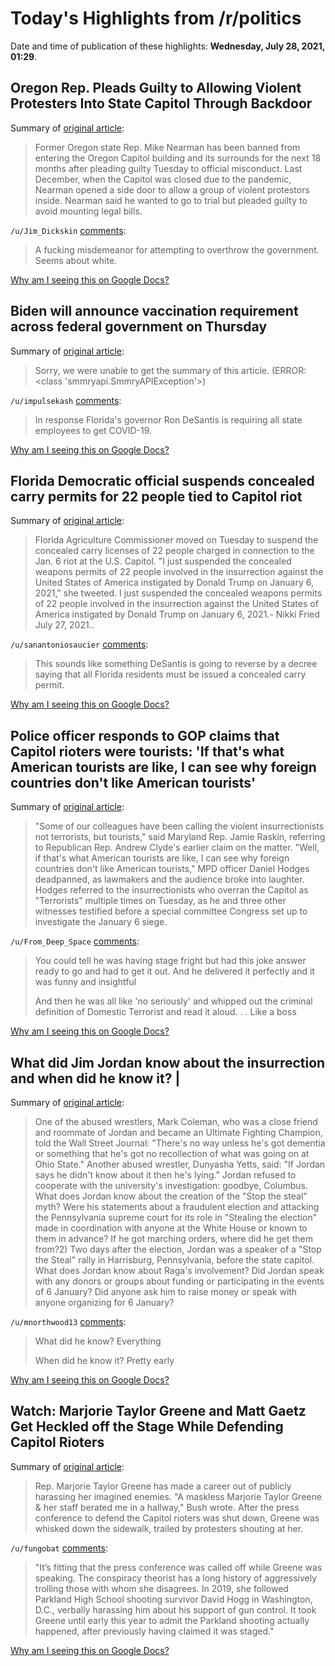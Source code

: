 # Today's Highlights from /r/politics

Date and time of publication of these highlights: **Wednesday, July 28, 2021, 01:29**.

## Oregon Rep. Pleads Guilty to Allowing Violent Protesters Into State Capitol Through Backdoor

Summary of [original article](https://www.thedailybeast.com/former-state-rep-mike-nearman-pleads-guilty-banned-from-oregon-capitol-for-18-months?ref=home?ref=home):

> Former Oregon state Rep. Mike Nearman has been banned from entering the Oregon Capitol building and its surrounds for the next 18 months after pleading guilty Tuesday to official misconduct. Last December, when the Capitol was closed due to the pandemic, Nearman opened a side door to allow a group of violent protestors inside. Nearman said he wanted to go to trial but pleaded guilty to avoid mounting legal bills.

`/u/Jim_Dickskin` [comments](https://www.reddit.com/r/politics/comments/osy5a7/oregon_rep_pleads_guilty_to_allowing_violent/):

> A fucking misdemeanor for attempting to overthrow the government. Seems about white.

[Why am I seeing this on Google Docs?](https://docs.google.com/document/d/1Dc6We63vOXIZsc0op-Bt4abqkYjXzOigalQqFxmvvbM/edit?usp=sharing)

## Biden will announce vaccination requirement across federal government on Thursday

Summary of [original article](https://www.cnn.com/2021/07/27/politics/vaccine-mandate-for-federal-employees-under-consideration/index.html):

> Sorry, we were unable to get the summary of this article. (ERROR: <class 'smmryapi.SmmryAPIException'>)

`/u/impulsekash` [comments](https://www.reddit.com/r/politics/comments/osvc8m/biden_will_announce_vaccination_requirement/):

> In response Florida's governor Ron DeSantis is requiring all state employees to get COVID-19.

[Why am I seeing this on Google Docs?](https://docs.google.com/document/d/1Dc6We63vOXIZsc0op-Bt4abqkYjXzOigalQqFxmvvbM/edit?usp=sharing)

## Florida Democratic official suspends concealed carry permits for 22 people tied to Capitol riot

Summary of [original article](https://thehill.com/homenews/campaign/565096-florida-democratic-official-suspends-concealed-carry-permits-for-22-people):

> Florida Agriculture Commissioner moved on Tuesday to suspend the concealed carry licenses of 22 people charged in connection to the Jan. 6 riot at the U.S. Capitol. "I just suspended the concealed weapons permits of 22 people involved in the insurrection against the United States of America instigated by Donald Trump on January 6, 2021," she tweeted. I just suspended the concealed weapons permits of 22 people involved in the insurrection against the United States of America instigated by Donald Trump on January 6, 2021.- Nikki Fried July 27, 2021..

`/u/sanantoniosaucier` [comments](https://www.reddit.com/r/politics/comments/ostl9g/florida_democratic_official_suspends_concealed/):

> This sounds like something DeSantis is going to reverse by a decree saying that all Florida residents must be issued a concealed carry permit.

[Why am I seeing this on Google Docs?](https://docs.google.com/document/d/1Dc6We63vOXIZsc0op-Bt4abqkYjXzOigalQqFxmvvbM/edit?usp=sharing)

## Police officer responds to GOP claims that Capitol rioters were tourists: 'If that's what American tourists are like, I can see why foreign countries don't like American tourists'

Summary of [original article](https://www.businessinsider.com/watch-daniel-hodges-responds-republican-claim-insurrectionists-tourists-2021-7):

> "Some of our colleagues have been calling the violent insurrectionists not terrorists, but tourists," said Maryland Rep. Jamie Raskin, referring to Republican Rep. Andrew Clyde's earlier claim on the matter. "Well, if that's what American tourists are like, I can see why foreign countries don't like American tourists," MPD officer Daniel Hodges deadpanned, as lawmakers and the audience broke into laughter. Hodges referred to the insurrectionists who overran the Capitol as "Terrorists" multiple times on Tuesday, as he and three other witnesses testified before a special committee Congress set up to investigate the January 6 siege.

`/u/From_Deep_Space` [comments](https://www.reddit.com/r/politics/comments/oss8rz/police_officer_responds_to_gop_claims_that/):

> You could tell he was having stage fright but had this joke answer ready to go and had to get it out. And he delivered it perfectly and it was funny and insightful
> 
> And then he was all like 'no seriously' and whipped out the criminal definition  of Domestic Terrorist and read it aloud. . . Like a boss

[Why am I seeing this on Google Docs?](https://docs.google.com/document/d/1Dc6We63vOXIZsc0op-Bt4abqkYjXzOigalQqFxmvvbM/edit?usp=sharing)

## What did Jim Jordan know about the insurrection and when did he know it? |

Summary of [original article](https://www.theguardian.com/commentisfree/2021/jul/27/jim-jordan-republican-capitol-attack-insurrection-house-select-committee):

> One of the abused wrestlers, Mark Coleman, who was a close friend and roommate of Jordan and became an Ultimate Fighting Champion, told the Wall Street Journal: "There's no way unless he's got dementia or something that he's got no recollection of what was going on at Ohio State." Another abused wrestler, Dunyasha Yetts, said: "If Jordan says he didn't know about it then he's lying." Jordan refused to cooperate with the university's investigation: goodbye, Columbus. What does Jordan know about the creation of the "Stop the steal" myth? Were his statements about a fraudulent election and attacking the Pennsylvania supreme court for its role in "Stealing the election" made in coordination with anyone at the White House or known to them in advance? If he got marching orders, where did he get them from?2) Two days after the election, Jordan was a speaker of a "Stop the Steal" rally in Harrisburg, Pennsylvania, before the state capitol. What does Jordan know about Raga's involvement? Did Jordan speak with any donors or groups about funding or participating in the events of 6 January? Did anyone ask him to raise money or speak with anyone organizing for 6 January?

`/u/mnorthwood13` [comments](https://www.reddit.com/r/politics/comments/osx8im/what_did_jim_jordan_know_about_the_insurrection/):

> What did he know? Everything
> 
> When did he know it? Pretty early

[Why am I seeing this on Google Docs?](https://docs.google.com/document/d/1Dc6We63vOXIZsc0op-Bt4abqkYjXzOigalQqFxmvvbM/edit?usp=sharing)

## Watch: Marjorie Taylor Greene and Matt Gaetz Get Heckled off the Stage While Defending Capitol Rioters

Summary of [original article](https://www.rollingstone.com/politics/politics-news/matt-gaetz-marjorie-taylor-greene-press-conference-protesters-1202980/):

> Rep. Marjorie Taylor Greene has made a career out of publicly harassing her imagined enemies. "A maskless Marjorie Taylor Greene & her staff berated me in a hallway," Bush wrote. After the press conference to defend the Capitol rioters was shut down, Greene was whisked down the sidewalk, trailed by protesters shouting at her.

`/u/fungobat` [comments](https://www.reddit.com/r/politics/comments/osyp7o/watch_marjorie_taylor_greene_and_matt_gaetz_get/):

> "It’s fitting that the press conference was called off while Greene was speaking. The conspiracy theorist has a long history of aggressively trolling those with whom she disagrees. In 2019, she followed Parkland High School shooting survivor David Hogg in Washington, D.C., verbally harassing him about his support of gun control. It took Greene until early this year to admit the Parkland shooting actually happened, after previously having claimed it was staged."

[Why am I seeing this on Google Docs?](https://docs.google.com/document/d/1Dc6We63vOXIZsc0op-Bt4abqkYjXzOigalQqFxmvvbM/edit?usp=sharing)

